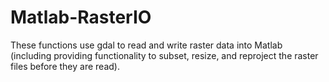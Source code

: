 # Matlab-RasterIO
These functions use gdal to read and write raster data into Matlab (including providing functionality to subset, resize, and reproject the raster files before they are read).
